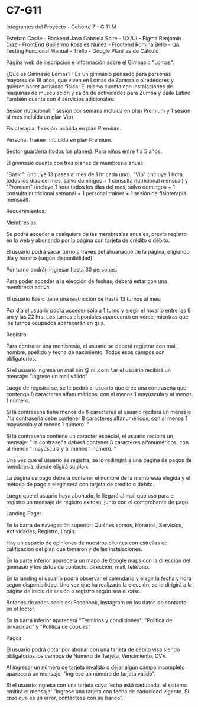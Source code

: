 # C7-G11

Integrantes del Proyecto - Cohorte 7 - G 11 M

Esteban Casile - Backend Java
Gabriela Scire - UX/UI - Figma
Benjamín Díaz - FrontEnd 
Guillermo Rosales Nuñez - Frontend
Romina Bello - QA Testing Funcional Manual - Trello - Google Planillas de Cálculo



Página web de inscripción e información sobre el Gimnasio "Lomas". 

¿Qué es Gimnasio Lomas? :
Es un gimnasio pensado para personas mayores de 18 años, que viven en Lomas de Zamora o alrededores y quieren hacer actividad física. El mismo cuenta con instalaciones de maquinas de musculación y salón de actividades para Zumba y Baile Latino. También cuenta con 4 servicios adicionales: 

Sesión nutricional: 1 sesión por semana incluída en plan Premium y 1 sesión al mes incluída en plan Vip)

Fisioterapia: 1 sesión incluida en plan Premium.

Personal Trainer: Incluído en plan Premium.

Sector guardería (todos los planes). Para niños entre 1 a 5 años. 

El gimnasio cuenta con tres planes de membresía anual: 

"Basic": (incluye 13 pases al mes de 1 hr cada uno), 
"Vip" (incluye 1 hora todos los días del mes, salvo domingos + 1 consulta nutricional mensual) y 
"Premium" (incluye 1 hora todos los días del mes, salvo domingos + 1 consulta nutricional semanal + 1 personal trainer + 1 sesión de fisioterapia mensual). 

Requerimientos:


Membresías: 

Se podrá acceder a cualquiera de las membresías anuales, previo registro en la web y abonando por la página con tarjeta de crédito o débito. 

El usuario podrá sacar turno a través del almanaque de la página, eligiendo día y horario (según disponibilidad). 

Por turno podrán ingresar hasta 30 personas. 

Para poder acceder a la elección de fechas, deberá estar con una membresía activa. 

El usuario Basic tiene una restricción de hasta 13 turnos al mes. 

Por día el usuario podrá acceder sólo a 1 turno y elegir el horario entre las 8 am y las 22 hrs.  Los turnos disponibles aparecerán en verde, mientras que los turnos ocupados aparecerán en gris. 


Registro: 

Para contratar una membresía, el usuario se deberá registrar con mail,  nombre, apellido y fecha de nacimiento. Todos esos campos son obligatorios.

Si el usuario ingresa un mail sin @ ni .com /.ar  el usuario recibirá un mensaje: "ingrese un mail válido"

Luego de registrarse, se le pedirá al usuario que cree una contraseña que contenga 8 caracteres alfanuméricos, con al menos 1 mayúscula y al menos 1 número. 

Si la contraseña tiene menos de 8 caracteres el usuario recibirá un mensaje :"la contraseña debe contener  8 caracteres alfanuméricos, con al menos 1 mayúscula y al menos 1 número. "

Si la contraseña contiene un caracter especial, el usuario recibirá un mensaje: " la contraseña deberá contener 8 caracteres alfanuméricos, con al menos 1 mayúscula y al menos 1 número. "

Una vez que el usuario se registra, se lo redirigirá a una página de pagos de membresía, donde eligirá su plan.  

La página de pago deberá contener el nombre de la membresía elegida y el método de pago a elegir será con tarjeta de crédito o débito.

Luego que el usuario haya abonado, le llegará al mail que usó para el registro un mensaje de registro exitoso, junto con el comprobante de pago.

Landing Page:

En la barra de navegación superior: Quiénes somos, Horarios, Servicios, Actividades, Registro, Login. 

Hay un espacio de opiniones de nuestros clientes con estrellas de calificación del plan que tomaron y de las instalaciones. 

En la parte inferior aparecerá un mapa de Google maps con la dirección del gimnasio y los datos de contacto: dirección, mail, teléfono. 

En la landing el usuario podrá observar el calendario y elegir la fecha y hora según disponibilidad. Una vez que ha realizado la elección, se lo dirigirá a la página de inicio de sesión o registro según sea el caso. 

Botones de redes sociales: Facebook, Instagram en los datos de contacto en el footer. 


En la barra inferior aparecerá "Términos y condiciones", "Política de privacidad" y "Política de cookies"

Pagos

El usuario podrá optar por abonar con una tarjeta de débito visa siendo obligatorios los campos de Número de Tarjeta, Vencimiento, CVV. 

Al ingresar un número de tarjeta inválido o dejar algún campo incompleto aparecerá un mensaje: "ingrese un número de tarjeta válido".

Si el usuario ingresa con una tarjeta cuya fecha está caducada, el sistema emitirá el mensaje: "Ingrese una tarjeta con fecha de caducidad vigente. Si cree que es un error, contáctese con su banco". 










